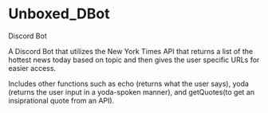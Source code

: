 # Unboxed_DBot
Discord Bot


A Discord Bot that utilizes the New York Times API that returns a list of the hottest news today based on topic and then gives the user specific URLs for easier access. 

Includes other functions such as echo (returns what the user says), yoda (returns the user input in a yoda-spoken manner), and getQuotes(to get an insiprational quote from an API).
